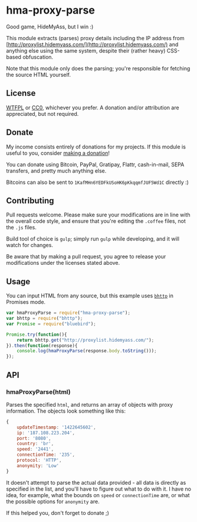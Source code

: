 # hma-proxy-parse

Good game, HideMyAss, but I win :)

This module extracts (parses) proxy details including the IP address from [http://proxylist.hidemyass.com/](http://proxylist.hidemyass.com/) and anything else using the same system, despite their (rather heavy) CSS-based obfuscation.

Note that this module only does the parsing; you're responsible for fetching the source HTML yourself.

## License

[WTFPL](http://www.wtfpl.net/txt/copying/) or [CC0](https://creativecommons.org/publicdomain/zero/1.0/), whichever you prefer. A donation and/or attribution are appreciated, but not required.

## Donate

My income consists entirely of donations for my projects. If this module is useful to you, consider [making a donation](http://cryto.net/~joepie91/donate.html)!

You can donate using Bitcoin, PayPal, Gratipay, Flattr, cash-in-mail, SEPA transfers, and pretty much anything else.

Bitcoins can also be sent to `1KafMHn6YEDFkUSoHK6pKkqqmfJUF5Wd1C` directly :)

## Contributing

Pull requests welcome. Please make sure your modifications are in line with the overall code style, and ensure that you're editing the `.coffee` files, not the `.js` files.

Build tool of choice is `gulp`; simply run `gulp` while developing, and it will watch for changes.

Be aware that by making a pull request, you agree to release your modifications under the licenses stated above.

## Usage

You can input HTML from any source, but this example uses [`bhttp`](https://www.npmjs.com/package/bhttp) in Promises mode.

```javascript
var hmaProxyParse = require("hma-proxy-parse");
var bhttp = require("bhttp");
var Promise = require("bluebird");

Promise.try(function(){
	return bhttp.get("http://proxylist.hidemyass.com/");
}).then(function(response){
	console.log(hmaProxyParse(response.body.toString()));
});
```

## API

### hmaProxyParse(html)

Parses the specified `html`, and returns an array of objects with proxy information. The objects look something like this:

```javascript
{
	updateTimestamp: '1422645602',
	ip: '187.108.223.204',
	port: '8080',
	country: 'br',
	speed: '2441',
	connectionTime: '235',
	protocol: 'HTTP',
	anonymity: 'Low'
}
```

It doesn't attempt to parse the actual data provided - all data is directly as specified in the list, and you'll have to figure out what to do with it. I have no idea, for example, what the bounds on `speed` or `connectionTime` are, or what the possible options for `anonymity` are.

If this helped you, don't forget to donate ;)
